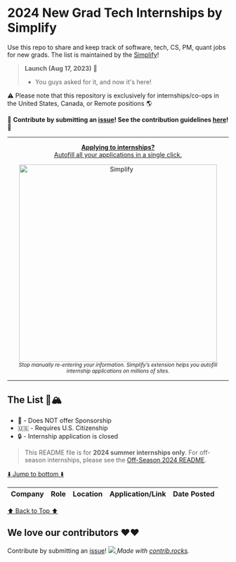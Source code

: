 # 2024 New Grad Tech Internships by Simplify

Use this repo to share and keep track of software, tech, CS, PM, quant jobs for new grads. The list is maintained by the [Simplify](https://simplify.jobs/)!

> **Launch (Aug 17, 2023)** :partying_face:
> - You guys asked for it, and now it's here!


:warning: Please note that this repository is exclusively for internships/co-ops in the United States, Canada, or Remote positions :earth_americas:

🙏 **Contribute by submitting an [issue](https://github.com/SimplifyJobs/2024-New-Grad-Tech-Roles/issues/new/choose)! See the contribution guidelines [here](https://github.com/pittcsc/2024-New-Grad-Tech-Roles/blob/dev/CONTRIBUTING.md)!** 🙏

---
<div align="center">
	<p>
		<a href="https://simplify.jobs/?utm_source=GHList&utm_medium=banner">
			<b>Applying to internships?</b>
			<br>
			Autofill all your applications in a single click.
			<br>
			<div>
				<a href="https://simplify.jobs/?utm_source=GHList&utm_medium=banner">
          <img src="https://res.cloudinary.com/dpeo4xcnc/image/upload/v1636594918/simplify_pittcsc.png" width="450" alt="Simplify">
        </a>
			</div>
		</a>
		<sub><i>Stop manually re-entering your information. Simplify’s extension helps you autofill internship applications on millions of sites.</i></sub>
	</p>
</div>

---

## The List 🚴🏔

 - 🛂 - Does NOT offer Sponsorship
 - 🇺🇸 - Requires U.S. Citizenship
 - 🔒 - Internship application is closed

> This README file is for **2024 summer internships only**. For off-season internships, please see the [Off-Season 2024 README](https://github.com/pittcsc/2024-New-Grad-Tech-Roles/blob/dev/README-Off-Season.md).

[⬇️ Jump to bottom ⬇️](https://github.com/SimplifyJobs/2024-New-Grad-Tech-Roles#we-love-our-contributors-%EF%B8%8F%EF%B8%8F)
<!-- Please leave a one line gap between this and the table TABLE_START (DO NOT CHANGE THIS LINE) -->

| Company | Role | Location | Application/Link | Date Posted |
| --- | --- | --- | :---: | :---: |

<!-- Please leave a one line gap between this and the table TABLE_END (DO NOT CHANGE THIS LINE) -->
[⬆️ Back to Top ⬆️](https://github.com/SimplifyJobs/2024-New-Grad-Tech-Roles#the-list-)

## We love our contributors ❤️❤️

Contribute by submitting an [issue](https://github.com/SimplifyJobs/2024-New-Grad-Tech-Roles/issues/new/choose)!
<a href="https://github.com/pittcsc/2024-New-Grad-Tech-Roles/graphs/contributors">
<img src="https://contrib.rocks/image?repo=pittcsc/2024-New-Grad-Tech-Roles&columns=24&max=480" />
</a>
_Made with [contrib.rocks](https://contrib.rocks)._
